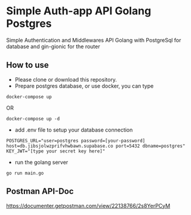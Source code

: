 # Simple Auth-app API Golang Postgres

Simple Authentication and Middlewares API Golang with PostgreSql for database and gin-gionic for the router

## How to use
- Please clone or download this repository.
- Prepare postgres database, or use docker, you can type
```
docker-compose up
```
OR
```
docker-compose up -d
```
- add .env file to setup your database connection
```
POSTGRES_URL="user=postgres password=[your-password] host=db.jibsjolwzprifvhwbawn.supabase.co port=5432 dbname=postgres"
KEY_JWT="[type your secret key here]"
```
- run the golang server
```
go run main.go
```
## Postman API-Doc
https://documenter.getpostman.com/view/22138766/2s8YerPCyM